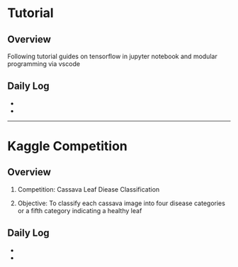 # Tutorial

## Overview
Following tutorial guides on tensorflow in jupyter notebook and modular programming via vscode

## Daily Log
+ 
+

* * *

# Kaggle Competition
## Overview
1. Competition: Cassava Leaf Diease Classification

2. Objective: To classify each cassava image into four disease categories or a fifth category indicating a healthy leaf


## Daily Log
+ 
+ 

